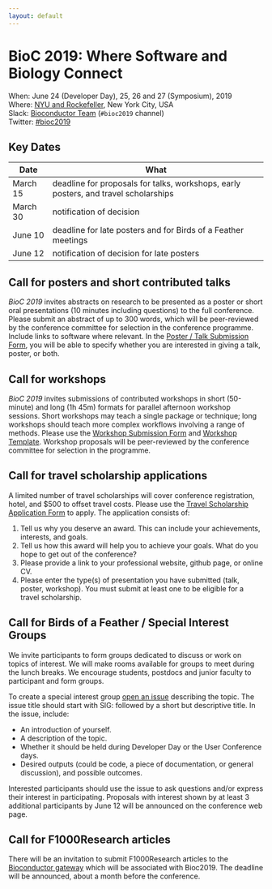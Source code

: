```yaml
---
layout: default
---
```

# BioC 2019: Where Software and Biology Connect

When: June 24 (Developer Day), 25, 26 and 27 (Symposium), 2019 <br />
Where: [NYU and Rockefeller][venue], New York City, USA<br />
Slack: [Bioconductor Team][] (`#bioc2019` channel)<br />
Twitter: [#bioc2019][tweet]<br />

[tweet]: https://twitter.com/hashtag/bioc2019?f=tweets
[venue]: ./travel-accommodations
[Bioconductor Team]: https://bioc-community.herokuapp.com/

## Key Dates

| Date | What |
| -------- | -------------------------------------- |
| March 15 | deadline for proposals for talks, workshops, early posters, and travel scholarships |
| March 30 | notification of decision |
| June 10  | deadline for late posters and for Birds of a Feather meetings |
| June 12  | notification of decision for late posters |

## Call for posters and short contributed talks

_BioC 2019_ invites abstracts on research to be presented as a poster
or short oral presentations (10 minutes including questions) to the
full conference. Please submit an abstract of up to 300 words, which
will be peer-reviewed by the conference committee for selection in the
conference programme. Include links to software where relevant. In the
[Poster / Talk Submission Form][], you will be able to specify whether
you are interested in giving a talk, poster, or both.

[Poster / Talk Submission Form]: https://goo.gl/forms/VqkNBNEvj48Vb41k2

## Call for workshops

_BioC 2019_ invites submissions of contributed workshops in short
(50-minute) and long (1h 45m) formats for parallel afternoon workshop
sessions. Short workshops may teach a single package or technique;
long workshops should teach more complex workflows involving a range
of methods.  Please use the [Workshop Submission Form][] and
[Workshop Template][]. Workshop proposals will be peer-reviewed by the
conference committee for selection in the programme.

[Workshop Template]: https://github.com/Bioconductor/BioC2019/blob/master/docs/workshop-syllabus.md
[Workshop Submission Form]: https://goo.gl/forms/TZkE2XleUsGfCjr02

## Call for travel scholarship applications

A limited number of travel scholarships will cover conference registration, hotel, and $500 to offset travel costs. Please use the [Travel Scholarship Application Form] to apply. The application consists of:

1. Tell us why you deserve an award. This can include your achievements, interests, and goals.
2. Tell us how this award will help you to achieve your goals. What do you hope to get out of the conference?
3. Please provide a link to your professional website, github page, or online CV.
4. Please enter the type(s) of presentation you have submitted (talk, poster, workshop). You must submit at least one to be eligible for a travel scholarship.

[Travel Scholarship Application Form]: https://goo.gl/forms/TXWLPInRWWymQ1Hx2

## Call for Birds of a Feather / Special Interest Groups

We invite participants to form groups dedicated to discuss or work on
topics of interest. We will make rooms available for groups to meet
during the lunch breaks. We encourage students, postdocs and junior
faculty to participant and form groups.

To create a special interest group [open an issue][] describing the
topic. The issue title should start with SIG: followed by a short but
descriptive title. In the issue, include:

- An introduction of yourself.
- A description of the topic.
- Whether it should be held during Developer Day
  or the User Conference days.
- Desired outputs (could be code, a piece of documentation, or general
  discussion), and possible outcomes.

Interested participants should use the issue to ask questions and/or
express their interest in participating. Proposals with interest shown
by at least 3 additional participants by June 12 will be announced on
the conference web page.

[open an issue]: https://github.com/Bioconductor/BioC2019/issues

## Call for F1000Research articles 

There will be an invitation to submit F1000Research articles to the
[Bioconductor gateway][] which will be associated with Bioc2019. The
deadline will be announced, about a month before the conference.

[Bioconductor gateway]: https://f1000research.com/gateways/bioconductor


